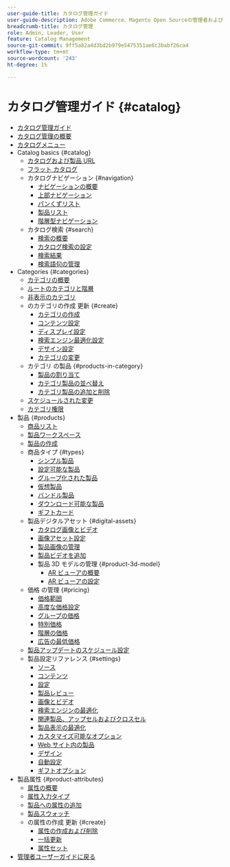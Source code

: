 ```yaml
---
user-guide-title: カタログ管理ガイド
user-guide-description: Adobe Commerce、Magento Open Sourceの管理者および e コマースマーケター向けのカタログ管理機能に関する包括的な情報です。
breadcrumb-title: カタログ管理
role: Admin, Leader, User
feature: Catalog Management
source-git-commit: 9ff5a82a4d3bd2b979e5475351ae6c3babf26ca4
workflow-type: tm+mt
source-wordcount: '243'
ht-degree: 1%

---
```



# カタログ管理ガイド {#catalog}

+ [カタログ管理ガイド](guide-overview.md)
+ [カタログ管理の概要](introduction.md)
+ [カタログメニュー](catalog-menu.md)
+ Catalog basics {#catalog}
   + [カタログおよび製品 URL](catalog-urls.md)
   + [フラット カタログ](catalog-flat.md)
   + カタログナビゲーション {#navigation}
      + [ナビゲーションの概要](navigation.md)
      + [上部ナビゲーション](navigation-top.md)
      + [パンくずリスト](navigation-breadcrumb-trail.md)
      + [製品リスト](navigation-product-listings.md)
      + [階層型ナビゲーション](navigation-layered.md)
   + カタログ検索 {#search}
      + [検索の概要](search.md)
      + [カタログ検索の設定](search-configuration.md)
      + [検索結果](search-results.md)
      + [検索語句の管理](search-terms.md)
+ Categories {#categories}
   + [カテゴリの概要](categories.md)
   + [ルートのカテゴリと階層](category-root.md)
   + [非表示のカテゴリ](category-hidden.md)
   + のカテゴリの作成 更新 {#create}
      + [カテゴリの作成](category-create.md)
      + [コンテンツ設定](categories-content-settings.md)
      + [ディスプレイ設定](categories-display-settings.md)
      + [検索エンジン最適化設定](categories-search-engine-optimization.md)
      + [デザイン設定](categories-custom-design.md)
      + [カテゴリの変更](category-modify.md)
   + カテゴリ の製品 {#products-in-category}
      + [製品の割り当て](categories-product-assignments.md)
      + [カテゴリ製品の並べ替え](category-products-sort.md)
      + [カテゴリ製品の追加と削除](category-products-add.md)
   + [スケジュールされた変更](category-scheduled-changes.md)
   + [カテゴリ権限](category-permissions.md)
+ 製品 {#products}
   + [商品リスト](products-list.md)
   + [製品ワークスペース](product-workspace.md)
   + [製品の作成](product-create.md)
   + 商品タイプ {#types}
      + [シンプル製品](product-create-simple.md)
      + [設定可能な製品](product-create-configurable.md)
      + [グループ化された製品](product-create-grouped.md)
      + [仮想製品](product-create-virtual.md)
      + [バンドル製品](product-create-bundle.md)
      + [ダウンロード可能な製品](product-create-downloadable.md)
      + [ギフトカード](product-gift-card-create.md)
   + 製品デジタルアセット {#digital-assets}
      + [カタログ画像とビデオ](catalog-images-video.md)
      + [画像アセット設定](product-image-config.md)
      + [製品画像の管理](product-image.md)
      + [製品ビデオを追加](product-video.md)
      + 製品 3D モデルの管理 {#product-3d-model}
         + [AR ビューアの概要](ar-viewer-overview.md)
         + [AR ビューアの設定](ar-viewer-setup.md)
   + 価格 の管理 {#pricing}
      + [価格範囲](catalog-price-scope.md)
      + [高度な価格設定](pricing-advanced.md)
      + [グループの価格](product-price-group.md)
      + [特別価格](product-price-special.md)
      + [階層の価格](product-price-tier.md)
      + [広告の最低価格](product-price-minimum-advertised.md)
   + [製品アップデートのスケジュール設定](product-scheduled-changes.md)
   + 製品設定リファレンス {#settings}
      + [ソース](sources.md)
      + [コンテンツ](product-content.md)
      + [設定](product-configurations.md)
      + [製品レビュー](settings-advanced-product-reviews.md)
      + [画像とビデオ](product-images-and-video.md)
      + [検索エンジンの最適化](product-search-engine-optimization.md)
      + [関連製品、アップセルおよびクロスセル](related-products-up-sells-cross-sells.md)
      + [製品表示の最適化](product-view-optimization.md)
      + [カスタマイズ可能なオプション](settings-advanced-custom-options.md)
      + [Web サイト内の製品](settings-basic-websites.md)
      + [デザイン](settings-advanced-design.md)
      + [自動設定](product-autosettings.md)
      + [ギフトオプション](product-gift-options.md)
+ 製品属性 {#product-attributes}
   + [属性の概要](product-attributes.md)
   + [属性入力タイプ](attributes-input-types.md)
   + [製品への属性の追加](product-attributes-add.md)
   + [製品スウォッチ](swatches.md)
   + の属性の作成 更新 {#create}
      + [属性の作成および削除](attribute-product-create.md)
      + [一括更新](bulk-product-attribute-update.md)
      + [属性セット](attribute-sets.md)
+ [ 管理者ユーザーガイドに戻る ](https://experienceleague.adobe.com/ja/docs/commerce-admin/user-guides/home)

